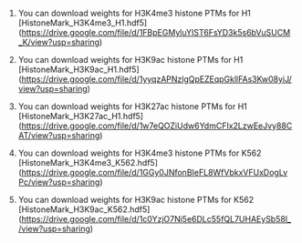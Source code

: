 1. You can download weights for  H3K4me3 histone PTMs for H1  [HistoneMark_H3K4me3_H1.hdf5] (https://drive.google.com/file/d/1FBpEGMyluYIST6FsYD3k5s6bVuSUCM_K/view?usp=sharing) 


2. You can download weights for  H3K9ac histone PTMs for H1  [HistoneMark_H3K9ac_H1.hdf5] (https://drive.google.com/file/d/1yyqzAPNzlgQpEZEqpGkllFAs3Kw08yiJ/view?usp=sharing)

3.  You can download weights for  H3K27ac histone PTMs for H1  [HistoneMark_H3K27ac_H1.hdf5] (https://drive.google.com/file/d/1w7eQOZiUdw6YdmCFIx2LzwEeJvy88CAT/view?usp=sharing)

4.  You can download weights for  H3K4me3 histone PTMs for K562  [HistoneMark_H3K4me3_K562.hdf5] (https://drive.google.com/file/d/1GGy0JNfonBIeFL8WfVbkxVFUxDogLvPc/view?usp=sharing)

5. You can download weights for  H3K9ac histone PTMs for K562  [HistoneMark_H3K9ac_K562.hdf5] (https://drive.google.com/file/d/1c0YzjO7Ni5e6DLc55fQL7UHAEySb58l_/view?usp=sharing)
